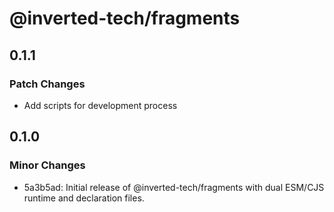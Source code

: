 # @inverted-tech/fragments

## 0.1.1

### Patch Changes

- Add scripts for development process

## 0.1.0

### Minor Changes

- 5a3b5ad: Initial release of @inverted-tech/fragments with dual ESM/CJS runtime and declaration files.
